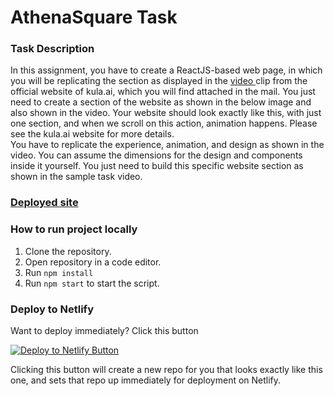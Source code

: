 # AthenaSquare Task

### Task Description

In this assignment, you have to create a ReactJS-based web page, in which you will be replicating the section as displayed in the <a href='https://drive.google.com/file/d/1FX59nA3z2JA7OAN2CWGPYHxDI1eGKF6T/view?usp=sharing'> video </a> clip from the official website of kula.ai, which you will find attached in the mail. You just need to create a section of the website as shown in the below image and also shown in the video. Your website should look exactly like this, with just one section, and when we scroll on this action, animation happens. Please see the kula.ai website for more details.<br/>
You have to replicate the experience, animation, and design as shown in the video. You can assume the dimensions for the design and components inside it
yourself. You just need to build this specific website section as shown in the sample task video.

<h3><a href='https://ankitnub-athenatask.netlify.app/'> Deployed site </a></h3>

### How to run project locally

1. Clone the repository. <br/>
2. Open repository in a code editor. <br/>
3. Run `npm install` <br/>
4. Run `npm start` to start the script. <br/>

### Deploy to Netlify

Want to deploy immediately? Click this button

[![Deploy to Netlify Button](https://www.netlify.com/img/deploy/button.svg)](https://app.netlify.com/start/deploy?repository=https://github.com/AnkitNub/athenasquare_task)

Clicking this button will create a new repo for you that looks exactly like this one, and sets that repo up immediately for deployment on Netlify.
